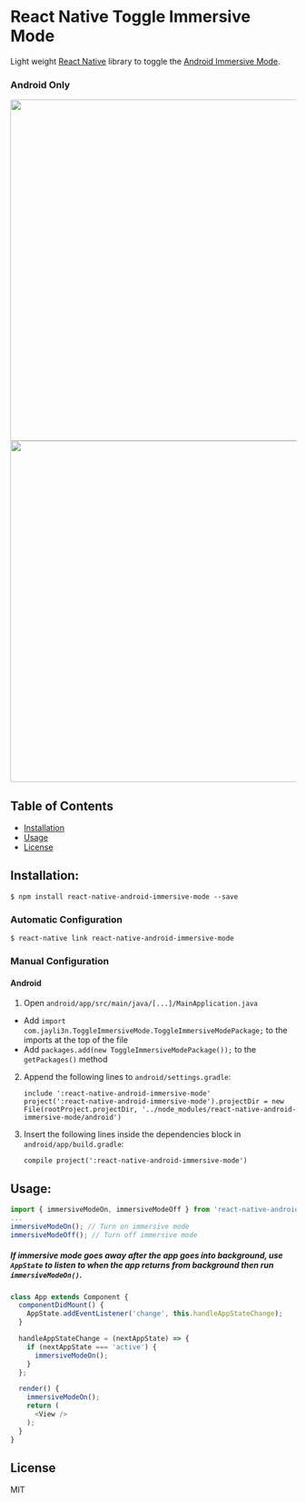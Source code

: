 # React Native Toggle Immersive Mode

Light weight [React Native](http://facebook.github.io/react-native/) library to toggle the [Android Immersive Mode](https://developer.android.com/training/system-ui/immersive "immersive mode").

### Android Only

<div>
<img src="https://github.com/jayli3n/react-native-android-immersive-mode/blob/master/screenshots/Immersive_Mode_On.png?raw=true" height="600">
<img src="https://github.com/jayli3n/react-native-android-immersive-mode/blob/master/screenshots/Immersive_Mode_Off.png?raw=true" height="600">
</div>

## Table of Contents

- [Installation](#installation)
- [Usage](#usage)
- [License](#license)

## Installation:

`$ npm install react-native-android-immersive-mode --save`

### Automatic Configuration

`$ react-native link react-native-android-immersive-mode`

### Manual Configuration

#### **Android**

1. Open `android/app/src/main/java/[...]/MainApplication.java`
  - Add `import com.jayli3n.ToggleImmersiveMode.ToggleImmersiveModePackage;` to the imports at the top of the file
  - Add `packages.add(new ToggleImmersiveModePackage());` to the `getPackages()` method
2. Append the following lines to `android/settings.gradle`:
    ```
    include ':react-native-android-immersive-mode'
    project(':react-native-android-immersive-mode').projectDir = new File(rootProject.projectDir, '../node_modules/react-native-android-immersive-mode/android')
    ```
3. Insert the following lines inside the dependencies block in `android/app/build.gradle`:
    ```
    compile project(':react-native-android-immersive-mode')
    ```


## Usage:
```javascript
import { immersiveModeOn, immersiveModeOff } from 'react-native-android-immersive-mode';
...
immersiveModeOn(); // Turn on immersive mode
immersiveModeOff(); // Turn off immersive mode
```
##### If immersive mode goes away after the app goes into background, use `AppState` to listen to when the app returns from background then run `immersiveModeOn()`.
```javascript
class App extends Component {
  componentDidMount() {
    AppState.addEventListener('change', this.handleAppStateChange);
  }

  handleAppStateChange = (nextAppState) => {
    if (nextAppState === 'active') {
      immersiveModeOn();
    }
  };

  render() {
    immersiveModeOn();
    return (
      <View />
    );
  }
}
```

## License

MIT